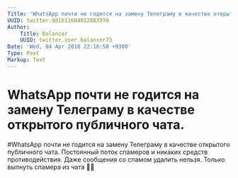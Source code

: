 ```yaml
---
Title: 'WhatsApp почти не годится на замену Телеграму в качестве открытого публичного чата.'
UUID: twitter.981611604012883970
Author:
    Title: Balancer
    UUID: twitter.user.balancer73
Date: 'Wed, 04 Apr 2018 22:16:58 +0300'
Type: Post
Markup: Text
---
```


# WhatsApp почти не годится на замену Телеграму в качестве открытого публичного чата.

#WhatsApp почти не годится на замену Телеграму в качестве
открытого публичного чата. Постоянный поток спамеров и
никаких средств противодействия. Даже сообщения со спамом
удалить нельзя. Только выпнуть спамера из чата 👎🏻